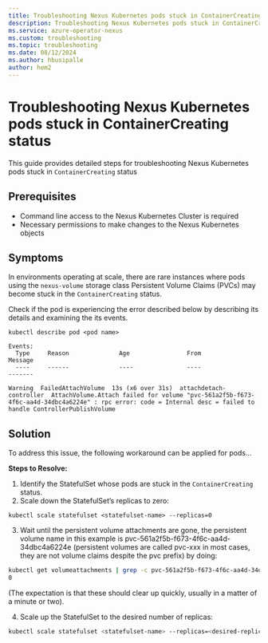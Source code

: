 ```yaml
---
title: Troubleshooting Nexus Kubernetes pods stuck in ContainerCreating status
description: Troubleshooting Nexus Kubernetes pods stuck in ContainerCreating status
ms.service: azure-operator-nexus
ms.custom: troubleshooting
ms.topic: troubleshooting
ms.date: 08/12/2024
ms.author: hbusipalle
author: hem2
---
```

# Troubleshooting Nexus Kubernetes pods stuck in ContainerCreating status
This guide provides detailed steps for troubleshooting Nexus Kubernetes pods stuck in `ContainerCreating` status

## Prerequisites

* Command line access to the Nexus Kubernetes Cluster is required
* Necessary permissions to make changes to the Nexus Kubernetes objects
   
## Symptoms

In environments operating at scale, there are rare instances where pods using the `nexus-volume` storage class Persistent Volume Claims (PVCs) may become stuck in the `ContainerCreating` status.

Check if the pod is experiencing the error described below by describing its details and examining the its events.

``` console
kubectl describe pod <pod name>
```
``` console
Events:
  Type     Reason              Age                From                     Message
  ----     ------              ----               ----                     -------

Warning  FailedAttachVolume  13s (x6 over 31s)  attachdetach-controller  AttachVolume.Attach failed for volume "pvc-561a2f5b-f673-4f6c-aa4d-34dbc4a6224e" : rpc error: code = Internal desc = failed to handle ControllerPublishVolume
```


## Solution
To address this issue, the following workaround can be applied for pods...

**Steps to Resolve:**
1. Identify the StatefulSet whose pods are stuck in the `ContainerCreating` status.
2. Scale down the StatefulSet’s replicas to zero: 

``` console
kubectl scale statefulset <statefulset-name> --replicas=0 
``` 
3. Wait until the persistent volume attachments are gone, the persistent volume name in this example is pvc-561a2f5b-f673-4f6c-aa4d-34dbc4a6224e (persistent volumes are called pvc-xxx in most cases, they are not volume claims despite the pvc prefix) by doing:
```sh
kubectl get volumeattachments | grep -c pvc-561a2f5b-f673-4f6c-aa4d-34dbc4a6224e
0
```
(The expectation is that these should clear up quickly, usually in a matter of a minute or two).

4. Scale up the StatefulSet to the desired number of replicas:
 ```sh
kubectl scale statefulset <statefulset-name> --replicas=<desired-replica-count> 
```
